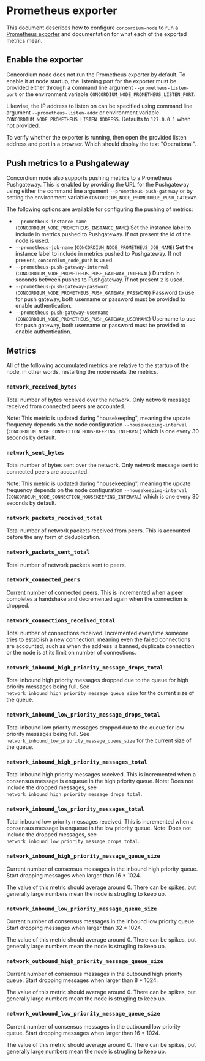 # Prometheus exporter

This document describes how to configure `concordium-node` to run a [Prometheus exporter](https://prometheus.io/) and documentation for what each of the exported metrics mean.

## Enable the exporter

Concordium node does not run the Prometheus exporter by default. To enable it at node startup, the listening port for the exporter must be provided either through a command line argument `--prometheus-listen-port` or the environment variable `CONCORDIUM_NODE_PROMETHEUS_LISTEN_PORT`.

Likewise, the IP address to listen on can be specified using command line argument `--prometheus-listen-addr` or environment variable `CONCORDIUM_NODE_PROMETHEUS_LISTEN_ADDRESS`. Defaults to `127.0.0.1` when not provided.

To verify whether the exporter is running, then open the provided listen address and port in a browser. Which should display the text "Operational".

## Push metrics to a Pushgateway

Concordium node also supports pushing metrics to a Prometheus Pushgateway. This is enabled by providing the URL for the Pushgateway using either the command line argument `--prometheus-push-gateway` or by setting the environment variable `CONCORDIUM_NODE_PROMETHEUS_PUSH_GATEWAY`.

The following options are available for configuring the pushing of metrics:

- `--prometheus-instance-name` (`CONCORDIUM_NODE_PROMETHEUS_INSTANCE_NAME`)
  Set the instance label to include in metrics pushed to Pushgateway. If not present the id of the node is used.
- `--prometheus-job-name` (`CONCORDIUM_NODE_PROMETHEUS_JOB_NAME`)
  Set the instance label to include in metrics pushed to Pushgateway. If not present, `concordium_node_push` is used.
- `--prometheus-push-gateway-interval` (`CONCORDIUM_NODE_PROMETHEUS_PUSH_GATEWAY_INTERVAL`)
  Duration in seconds between pushes to Pushgateway. If not present `2` is used.
- `--prometheus-push-gateway-password` (`CONCORDIUM_NODE_PROMETHEUS_PUSH_GATEWAY_PASSWORD`)
  Password to use for push gateway, both username or password must be provided to enable authentication.
- `--prometheus-push-gateway-username` (`CONCORDIUM_NODE_PROMETHEUS_PUSH_GATEWAY_USERNAME`)
  Username to use for push gateway, both username or password must be provided to enable authentication.

## Metrics

All of the following accumulated metrics are relative to the startup of the node, in other words, restarting the node resets the metrics.

### `network_received_bytes`

Total number of bytes received over the network. Only network message received from connected peers are accounted.

Note: This metric is updated during "housekeeping", meaning the update frequency depends on the node configuration `--housekeeping-interval` (`CONCORDIUM_NODE_CONNECTION_HOUSEKEEPING_INTERVAL`) which is one every 30 seconds by default.

### `network_sent_bytes`

Total number of bytes sent over the network. Only network message sent to connected peers are accounted.

Note: This metric is updated during "housekeeping", meaning the update frequency depends on the node configuration `--housekeeping-interval` (`CONCORDIUM_NODE_CONNECTION_HOUSEKEEPING_INTERVAL`) which is one every 30 seconds by default.

### `network_packets_received_total`

Total number of network packets received from peers. This is accounted before the any form of deduplication.

### `network_packets_sent_total`

Total number of network packets sent to peers.

### `network_connected_peers`

Current number of connected peers. This is incremented when a peer completes a handshake and decremented again when the connection is dropped.

###  `network_connections_received_total`

Total number of connections received. Incremented everytime someone tries to establish a new connection, meaning even the failed connections are accounted, such as when the address is banned, duplicate connection or the node is at its limit on number of connections.

### `network_inbound_high_priority_message_drops_total`

Total inbound high priority messages dropped due to the queue for high priority messages being full.
See `network_inbound_high_priority_message_queue_size` for the current size of the queue.

### `network_inbound_low_priority_message_drops_total`

Total inbound low priority messages dropped due to the queue for low priority messages being full.
See `network_inbound_low_priority_message_queue_size` for the current size of the queue.

### `network_inbound_high_priority_messages_total`

Total inbound high priority messages received. This is incremented when a consensus message is enqueue in the high priority queue. Note: Does not include the dropped messages, see `network_inbound_high_priority_message_drops_total`.

### `network_inbound_low_priority_messages_total`

Total inbound low priority messages received. This is incremented when a consensus message is enqueue in the low priority queue. Note: Does not include the dropped messages, see `network_inbound_low_priority_message_drops_total`.

### `network_inbound_high_priority_message_queue_size`

Current number of consensus messages in the inbound high priority queue. Start dropping messages when larger than 16 * 1024.

The value of this metric should average around 0. There can be spikes, but generally large numbers mean the node is strugling to keep up.

### `network_inbound_low_priority_message_queue_size`

Current number of consensus messages in the inbound low priority queue. Start dropping messages when larger than 32 * 1024.

The value of this metric should average around 0. There can be spikes, but generally large numbers mean the node is strugling to keep up.

### `network_outbound_high_priority_message_queue_size`

Current number of consensus messages in the outbound high priority queue. Start dropping messages when larger than 8 * 1024.

The value of this metric should average around 0. There can be spikes, but generally large numbers mean the node is strugling to keep up.

### `network_outbound_low_priority_message_queue_size`

Current number of consensus messages in the outbound low priority queue. Start dropping messages when larger than 16 * 1024.

The value of this metric should average around 0. There can be spikes, but generally large numbers mean the node is strugling to keep up.
